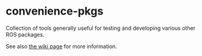 # convenience-pkgs

Collection of tools generally useful for testing and developing various other ROS packages.

See also [the wiki page](https://github.com/JenniferBuehler/convenience-pkgs/wiki/) for more information.
